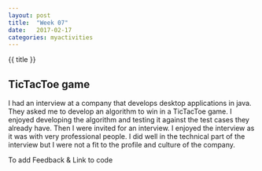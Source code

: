 ```yaml
---
layout: post
title:  "Week 07"
date:   2017-02-17
categories: myactivities 
---
```

{{ title }}

## TicTacToe game
I had an interview at a company that develops desktop applications in java. 
They asked me to develop an algorithm to win in a TicTacToe game.
I enjoyed developing the algorithm and testing it against the test cases they already have.
Then I were invited for an interview. I enjoyed the interview as it was with very professional people.
I did well in the technical part of the interview but I were not a fit to the profile and culture of the company.

To add Feedback & Link to code

